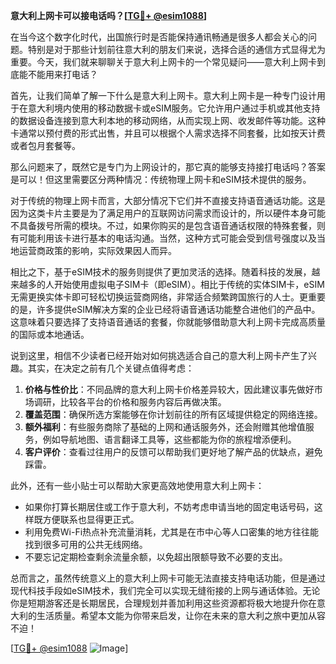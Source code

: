 **意大利上网卡可以接电话吗？[[TG💪+ @esim1088](https://t.me/s/esim1088)]**

在当今这个数字化时代，出国旅行时是否能保持通讯畅通是很多人都会关心的问题。特别是对于那些计划前往意大利的朋友们来说，选择合适的通信方式显得尤为重要。今天，我们就来聊聊关于意大利上网卡的一个常见疑问——意大利上网卡到底能不能用来打电话？

首先，让我们简单了解一下什么是意大利上网卡。意大利上网卡是一种专门设计用于在意大利境内使用的移动数据卡或eSIM服务。它允许用户通过手机或其他支持的数据设备连接到意大利本地的移动网络，从而实现上网、收发邮件等功能。这种卡通常以预付费的形式出售，并且可以根据个人需求选择不同套餐，比如按天计费或者包月套餐等。

那么问题来了，既然它是专门为上网设计的，那它真的能够支持接打电话吗？答案是可以！但这里需要区分两种情况：传统物理上网卡和eSIM技术提供的服务。

对于传统的物理上网卡而言，大部分情况下它们并不直接支持语音通话功能。这是因为这类卡片主要是为了满足用户的互联网访问需求而设计的，所以硬件本身可能不具备拨号所需的模块。不过，如果你购买的是包含语音通话权限的特殊套餐，则有可能利用该卡进行基本的电话沟通。当然，这种方式可能会受到信号强度以及当地运营商政策的影响，实际效果因人而异。

相比之下，基于eSIM技术的服务则提供了更加灵活的选择。随着科技的发展，越来越多的人开始使用虚拟电子SIM卡（即eSIM）。相比于传统的实体SIM卡，eSIM无需更换实体卡即可轻松切换运营商网络，非常适合频繁跨国旅行的人士。更重要的是，许多提供eSIM解决方案的企业已经将语音通话功能整合进他们的产品中。这意味着只要选择了支持语音通话的套餐，你就能够借助意大利上网卡完成高质量的国际或本地通话。

说到这里，相信不少读者已经开始对如何挑选适合自己的意大利上网卡产生了兴趣。其实，在决定之前有几个关键点值得考虑：

1. **价格与性价比**：不同品牌的意大利上网卡价格差异较大，因此建议事先做好市场调研，比较各平台的价格和服务内容后再做决策。
2. **覆盖范围**：确保所选方案能够在你计划前往的所有区域提供稳定的网络连接。
3. **额外福利**：有些服务商除了基础的上网和通话服务外，还会附赠其他增值服务，例如导航地图、语言翻译工具等，这些都能为你的旅程增添便利。
4. **客户评价**：查看过往用户的反馈可以帮助我们更好地了解产品的优缺点，避免踩雷。

此外，还有一些小贴士可以帮助大家更高效地使用意大利上网卡：

- 如果你打算长期居住或工作于意大利，不妨考虑申请当地的固定电话号码，这样既方便联系也显得更正式。
- 利用免费Wi-Fi热点补充流量消耗，尤其是在市中心等人口密集的地方往往能找到很多可用的公共无线网络。
- 不要忘记定期检查剩余流量余额，以免超出限额导致不必要的支出。

总而言之，虽然传统意义上的意大利上网卡可能无法直接支持电话功能，但是通过现代科技手段如eSIM技术，我们完全可以实现无缝衔接的上网与通话体验。无论你是短期游客还是长期居民，合理规划并善加利用这些资源都将极大地提升你在意大利的生活质量。希望本文能为你带来启发，让你在未来的意大利之旅中更加从容不迫！

[[TG💪+ @esim1088](https://t.me/s/esim1088) ![Image](https://i.postimg.cc/4NQfJmqS/Snipaste-2025-05-13-00-14-12.png)]